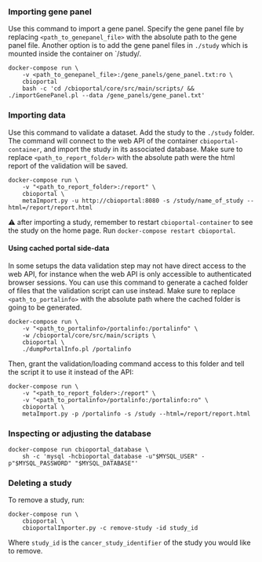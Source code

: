 ### Importing gene panel ###

Use this command to import a gene panel. Specify the gene panel file by replacing 
`<path_to_genepanel_file>` with the absolute path to the gene panel file. Another option is to add the 
gene panel files in `./study` which is mounted inside the container on `/study/.

```shell
docker-compose run \
    -v <path_to_genepanel_file>:/gene_panels/gene_panel.txt:ro \
    cbioportal
    bash -c 'cd /cbioportal/core/src/main/scripts/ && ./importGenePanel.pl --data /gene_panels/gene_panel.txt'
```

### Importing data ###

Use this command to validate a dataset. Add the study to the `./study` folder. The
command will connect to the web API of the container `cbioportal-container`, and import 
the study in its associated database. Make sure to replace `<path_to_report_folder>` with 
the absolute path were the html report of the validation will be saved.

```shell
docker-compose run \
    -v "<path_to_report_folder>:/report" \
    cbioportal \
    metaImport.py -u http://cbioportal:8080 -s /study/name_of_study --html=/report/report.html
```
:warning: after importing a study, remember to restart `cbioportal-container`
to see the study on the home page. Run `docker-compose restart cbioportal`.

#### Using cached portal side-data ####

In some setups the data validation step may not have direct access to the web API, for instance when the web API is only accessible to authenticated browser sessions. You can use this command to generate a cached folder of files that the validation script can use instead. Make sure to replace `<path_to_portalinfo>` with the absolute path where the cached folder is going to be generated.

```shell
docker-compose run \
    -v "<path_to_portalinfo>/portalinfo:/portalinfo" \
    -w /cbioportal/core/src/main/scripts \
    cbioportal \
    ./dumpPortalInfo.pl /portalinfo
```

Then, grant the validation/loading command access to this folder and tell the script it to use it instead of the API:

```shell
docker-compose run \
    -v "<path_to_report_folder>:/report" \
    -v "<path_to_portalinfo>/portalinfo:/portalinfo:ro" \
    cbioportal \
    metaImport.py -p /portalinfo -s /study --html=/report/report.html
```

### Inspecting or adjusting the database ###

```shell
docker-compose run cbioportal_database \
    sh -c 'mysql -hcbioportal_database -u"$MYSQL_USER" -p"$MYSQL_PASSWORD" "$MYSQL_DATABASE"'
```

### Deleting a study ###

To remove a study, run:

```shell
docker-compose run \
    cbioportal \
    cbioportalImporter.py -c remove-study -id study_id
```

Where `study_id` is the `cancer_study_identifier` of the study you would like to remove.
